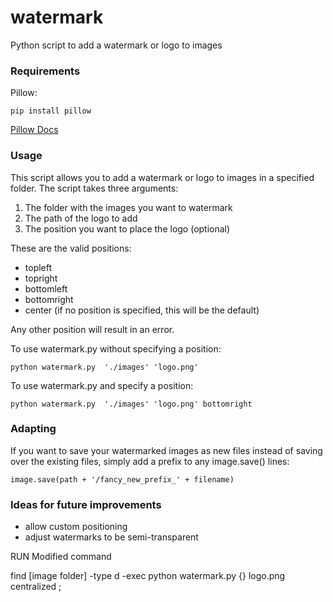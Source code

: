 # watermark
Python script to add a watermark or logo to images

### Requirements
Pillow:
```
pip install pillow
```

[Pillow Docs](https://python-pillow.github.io/)

### Usage
This script allows you to add a watermark or logo to images in a specified folder. The script takes three arguments:

1. The folder with the images you want to watermark
2. The path of the logo to add
3. The position you want to place the logo (optional)

These are the valid positions:

- topleft
- topright
- bottomleft
- bottomright
- center (if no position is specified, this will be the default)

Any other position will result in an error.

To use watermark.py without specifying a position:


```
python watermark.py  './images' 'logo.png'
```

To use watermark.py and specify a position:

```
python watermark.py  './images' 'logo.png' bottomright
```

### Adapting
If you want to save your watermarked images as new files instead of saving over the existing files, simply add a prefix to any image.save() lines:

```
image.save(path + '/fancy_new_prefix_' + filename)
```

### Ideas for future improvements
- allow custom positioning
- adjust watermarks to be semi-transparent

RUN Modified command

find [image folder] -type d -exec python watermark.py {} logo.png centralized \;

